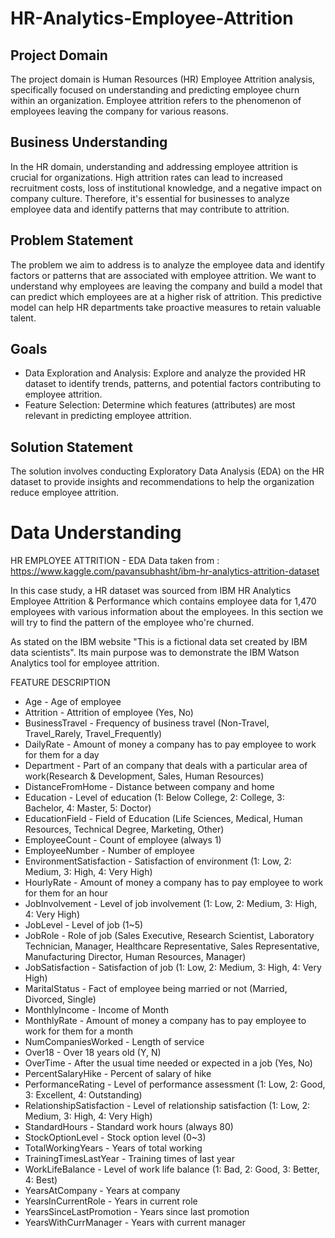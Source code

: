 # HR-Analytics-Employee-Attrition

## Project Domain
The project domain is Human Resources (HR) Employee Attrition analysis, specifically focused on understanding and predicting employee churn within an organization. Employee attrition refers to the phenomenon of employees leaving the company for various reasons.

## Business Understanding 
In the HR domain, understanding and addressing employee attrition is crucial for organizations. High attrition rates can lead to increased recruitment costs, loss of institutional knowledge, and a negative impact on company culture. Therefore, it's essential for businesses to analyze employee data and identify patterns that may contribute to attrition.

## Problem Statement
The problem we aim to address is to analyze the employee data and identify factors or patterns that are associated with employee attrition. We want to understand why employees are leaving the company and build a model that can predict which employees are at a higher risk of attrition. This predictive model can help HR departments take proactive measures to retain valuable talent.

## Goals
- Data Exploration and Analysis: Explore and analyze the provided HR dataset to identify trends, patterns, and potential factors contributing to employee attrition.
- Feature Selection: Determine which features (attributes) are most relevant in predicting employee attrition.

## Solution Statement
The solution involves conducting Exploratory Data Analysis (EDA) on the HR dataset to provide insights and recommendations to help the organization reduce employee attrition.

# Data Understanding
HR EMPLOYEE ATTRITION - EDA
Data taken from : https://www.kaggle.com/pavansubhasht/ibm-hr-analytics-attrition-dataset

In this case study, a HR dataset was sourced from IBM HR Analytics Employee Attrition & Performance which contains employee data for 1,470 employees with various information about the employees. In this section we will try to find the pattern of the employee who're churned.

As stated on the IBM website "This is a fictional data set created by IBM data scientists". Its main purpose was to demonstrate the IBM Watson Analytics tool for employee attrition.

FEATURE DESCRIPTION
- Age - Age of employee
- Attrition - Attrition of employee (Yes, No)
- BusinessTravel - Frequency of business travel (Non-Travel, Travel_Rarely, Travel_Frequently)
- DailyRate - Amount of money a company has to pay employee to work for them for a day
- Department - Part of an company that deals with a particular area of work(Research & Development, Sales, Human Resources)
- DistanceFromHome - Distance between company and home
- Education - Level of education (1: Below College, 2: College, 3: Bachelor, 4: Master, 5: Doctor)
- EducationField - Field of Education (Life Sciences, Medical, Human Resources, Technical Degree, Marketing, Other)
- EmployeeCount - Count of employee (always 1)
- EmployeeNumber - Number of employee
- EnvironmentSatisfaction - Satisfaction of environment (1: Low, 2: Medium, 3: High, 4: Very High)
- HourlyRate - Amount of money a company has to pay employee to work for them for an hour
- JobInvolvement - Level of job involvement (1: Low, 2: Medium, 3: High, 4: Very High)
- JobLevel - Level of job (1~5)
- JobRole - Role of job (Sales Executive, Research Scientist, Laboratory Technician, Manager, Healthcare Representative, Sales Representative, Manufacturing Director, Human Resources, Manager)
- JobSatisfaction - Satisfaction of job (1: Low, 2: Medium, 3: High, 4: Very High)
- MaritalStatus - Fact of employee being married or not (Married, Divorced, Single)
- MonthlyIncome - Income of Month
- MonthlyRate - Amount of money a company has to pay employee to work for them for a month
- NumCompaniesWorked - Length of service
- Over18 - Over 18 years old (Y, N)
- OverTime - After the usual time needed or expected in a job (Yes, No)
- PercentSalaryHike - Percent of salary of hike
- PerformanceRating - Level of performance assessment (1: Low, 2: Good, 3: Excellent, 4: Outstanding)
- RelationshipSatisfaction - Level of relationship satisfaction (1: Low, 2: Medium, 3: High, 4: Very High)
- StandardHours - Standard work hours (always 80)
- StockOptionLevel - Stock option level (0~3)
- TotalWorkingYears - Years of total working
- TrainingTimesLastYear - Training times of last year
- WorkLifeBalance - Level of work life balance (1: Bad, 2: Good, 3: Better, 4: Best)
- YearsAtCompany - Years at company
- YearsInCurrentRole - Years in current role
- YearsSinceLastPromotion - Years since last promotion
- YearsWithCurrManager - Years with current manager
